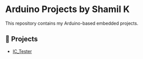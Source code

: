 # Arduino Projects by Shamil K

This repository contains my Arduino-based embedded projects.

## 📌 Projects

- [IC_Tester](./IC_Tester)
